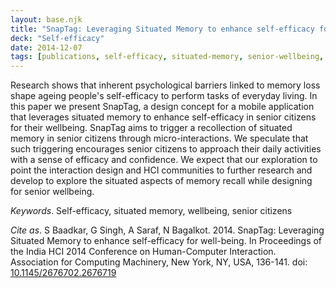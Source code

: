 ```yaml
---
layout: base.njk
title: "SnapTag: Leveraging Situated Memory to enhance self-efficacy for well-being"
deck: "Self-efficacy"
date: 2014-12-07
tags: [publications, self-efficacy, situated-memory, senior-wellbeing, memory-recall, micro-interactions, mobile-application, senior-citizens, HCI, digital-health, aging-population, cognitive-support, interaction-design, mental-health, daily-activities, mobile-health, user-centered-design, memory-aids, senior-independence, wellbeing-technology, behavioral-support, elder-care, self-confidence, design-for-aging, cognitive-decline, memory-triggers, digital-assistance, senior-friendly-apps, aging-in-place, psychological-support, india]
---
```

Research shows that inherent psychological barriers linked to memory loss shape ageing people's self-efficacy to perform tasks of everyday living. In this paper we present SnapTag, a design concept for a mobile application that leverages situated memory to enhance self-efficacy in senior citizens for their wellbeing. SnapTag aims to trigger a recollection of situated memory in senior citizens through micro-interactions. We speculate that such triggering encourages senior citizens to approach their daily activities with a sense of efficacy and confidence. We expect that our exploration to point the interaction design and HCI communities to further research and develop to explore the situated aspects of memory recall while designing for senior wellbeing.

_Keywords_. Self-efficacy, situated memory, wellbeing, senior citizens

_Cite as_. S Baadkar, G Singh, A Saraf, N Bagalkot. 2014. SnapTag: Leveraging Situated Memory to enhance self-efficacy for well-being. In Proceedings of the India HCI 2014 Conference on Human-Computer Interaction. Association for Computing Machinery, New York, NY, USA, 136-141. doi: [10.1145/2676702.2676719](https://dl.acm.org/doi/10.1145/2676702.2676719) 
